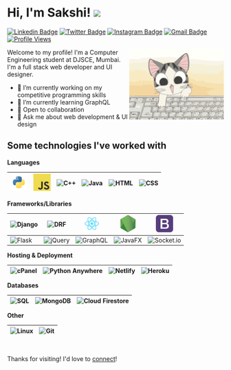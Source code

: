 
# Hi, I'm Sakshi! <img src="https://media.giphy.com/media/hvRJCLFzcasrR4ia7z/giphy.gif" width="35px">
[![Linkedin Badge](https://img.shields.io/badge/-sakshi--uppoor-blue?logo=linkedin)](https://www.linkedin.com/in/sakshi-uppoor/)
[![Twitter Badge](https://img.shields.io/badge/-VisualCoder-1ca0f1?logo=twitter&logoColor=white)](https://twitter.com/VisualCoder)
[![Instagram Badge](https://img.shields.io/badge/-airiadne-4f58ca?logo=instagram&logoColor=white)](https://www.instagram.com/airiadne/?hl=en)
[![Gmail Badge](https://img.shields.io/badge/-sakshiuppoor%40gmail.com-red?logo=gmail&logoColor=white)](mailto:sakshiuppoor@gmail.com)
[![Profile Views](https://komarev.com/ghpvc/?username=SakshiUppoor&label=Profile%20views&color=blue&style=flat)](https://github.com/SakshiUppoor)

<img align="right" src="https://raw.githubusercontent.com/SakshiUppoor/SakshiUppoor/main/cat.gif">
Welcome to my profile! I'm a Computer Engineering student at DJSCE, Mumbai. I'm a full stack web developer and UI designer. 

- 🔭 I’m currently working on my competitive programming skills
- 🌱 I’m currently learning GraphQL
- 🤝 Open to collaboration
- 💬 Ask me about web development & UI design

## Some technologies I've worked with

**Languages**

<img title="Python" alt="Python" width="40px" src="https://raw.githubusercontent.com/github/explore/master/topics/python/python.png" />|<img alt="JS" title="JavaScript" width="40px" src="https://raw.githubusercontent.com/github/explore/master/topics/javascript/javascript.png">|<img title="C++" alt="C++" width="40px" src="https://upload.wikimedia.org/wikipedia/commons/thumb/1/18/ISO_C%2B%2B_Logo.svg/1200px-ISO_C%2B%2B_Logo.svg.png">|<img title="Java" alt="Java" width="40px" src="https://logoeps.com/wp-content/uploads/2011/06/java-logo-vector.png">|<img title="HTML" alt="HTML" width="40px" src="https://www.w3.org/html/logo/downloads/HTML5_Badge_512.png">|<img title="CSS" alt="CSS" width="40px" src="https://www.pngix.com/pngfile/big/193-1937198_image-result-for-css3-icon-css-logo-transparent.png">
|--|--|--|--|--|--|

**Frameworks/Libraries**

<img title="Django" alt="Django" height="30px" src="https://twilio-cms-prod.s3.amazonaws.com/original_images/django-dark.png">|<img title="Django Rest Framework" alt="DRF" width="45px" src="https://storage.googleapis.com/cw-p1w5jpim0sdhkccw8gr/media/blog-images/drf-logo2.png">|<img title="React" alt="React" width="40px" src="https://raw.githubusercontent.com/github/explore/master/topics/react/react.png">|<img title="Node" alt="Node" width="40px" src="https://raw.githubusercontent.com/github/explore/80688e429a7d4ef2fca1e82350fe8e3517d3494d/topics/nodejs/nodejs.png">|<img title="Bootstrap" alt="Bootstrap" width="40px" src="https://raw.githubusercontent.com/github/explore/master/topics/bootstrap/bootstrap.png">
|--|--|--|--|--|
<img title="Flask" alt="Flask" height="40px" src="https://miro.medium.com/max/438/1*0G5zu7CnXdMT9pGbYUTQLQ.png">|<img title="jQuery" alt="jQuery" width="40px" src="https://res.cloudinary.com/penname/image/fetch/https://miro.medium.com/max/570/1*QR2SBNwG75LyY5uwqWpN3A.png">|<img title="GrahpQL" alt="GraphQL" width="40px" src="https://upload.wikimedia.org/wikipedia/commons/thumb/1/17/GraphQL_Logo.svg/1200px-GraphQL_Logo.svg.png">|<img title="JavaFX" alt="JavaFX" width="40px" src="https://static.wixstatic.com/media/2724b2_a4c660815dde4271be00cb7e9b9cae2c~mv2.png/v1/fit/w_605%2Ch_533%2Cal_c/file.png">|<img title="Socket.io" alt="Socket.io" width="40px" src="https://upload.wikimedia.org/wikipedia/commons/9/96/Socket-io.svg">

**Hosting & Deployment**

|<img title="cPanel" alt="cPanel" width="40px" src="https://cloudfitters.com/wp-content/uploads/2020/10/371-3713175_cpanel-hosting-customer-solution-icon.jpg">|<img title="Python Anywhere" alt="Python Anywhere" height="40px" src="https://encrypted-tbn0.gstatic.com/images?q=tbn:ANd9GcTOXKdQMsGfjwn9UiAo6xmwNLWa7YO9qYFpWUlMc2YBlfhwEA6SN1Q-BtPd3f-jUmgqjw&usqp=CAU">|<img title="Netlify" alt="Netlify" width="40px" src="https://jeancochrane.com/static/images/blog/netlify-identity-dealbreakers/netlify-logo.png">|<img title="Heroku" alt="Heroku" width="40px" src="https://cdn.iconscout.com/icon/free/png-512/heroku-5-569467.png">
|--|--|--|--|

**Databases**

<img title="SQL" alt="SQL" width="60px" src="https://download.logo.wine/logo/MySQL/MySQL-Logo.wine.png">|<img title="MongoDB" alt="MongoDB" height="30px" src="https://webassets.mongodb.com/_com_assets/cms/mongodb_logo1-76twgcu2dm.png">|<img title="Cloud Firestore" alt="Cloud Firestore" width="40px" src="https://raw.githubusercontent.com/jovotech/jovo-marketplace/master/thumbnails/jovo-db-firestore.png"> <br>
|--|--|--|

**Other**

<img title="Linux" alt="Linux" width="40px" src="https://upload.wikimedia.org/wikipedia/commons/thumb/3/35/Tux.svg/1200px-Tux.svg.png">|<img title="Git" alt="Git" width="40px" src="https://avatars.githubusercontent.com/u/18133?s=200&v=4">
|--|--|
<br>

Thanks for visiting! I'd love to [connect](https://www.linkedin.com/in/sakshi-uppoor/)!
